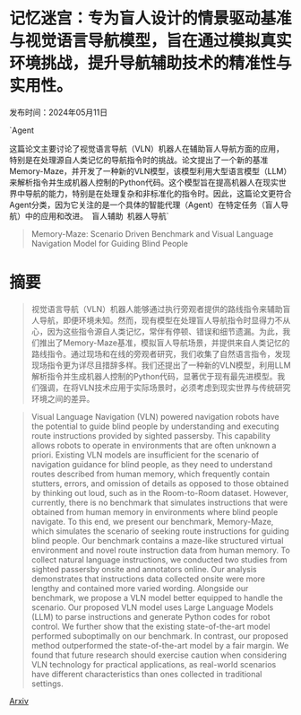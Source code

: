 # 记忆迷宫：专为盲人设计的情景驱动基准与视觉语言导航模型，旨在通过模拟真实环境挑战，提升导航辅助技术的精准性与实用性。

发布时间：2024年05月11日

`Agent

这篇论文主要讨论了视觉语言导航（VLN）机器人在辅助盲人导航方面的应用，特别是在处理源自人类记忆的导航指令时的挑战。论文提出了一个新的基准Memory-Maze，并开发了一种新的VLN模型，该模型利用大型语言模型（LLM）来解析指令并生成机器人控制的Python代码。这个模型旨在提高机器人在现实世界中导航的能力，特别是在处理复杂和非标准化的指令时。因此，这篇论文更符合Agent分类，因为它关注的是一个具体的智能代理（Agent）在特定任务（盲人导航）中的应用和改进。` `盲人辅助` `机器人导航`

> Memory-Maze: Scenario Driven Benchmark and Visual Language Navigation Model for Guiding Blind People

# 摘要

> 视觉语言导航（VLN）机器人能够通过执行旁观者提供的路线指令来辅助盲人导航，即便环境未知。然而，现有模型在处理盲人导航指令时显得力不从心，因为这些指令源自人类记忆，常伴有停顿、错误和细节遗漏。为此，我们推出了Memory-Maze基准，模拟盲人导航场景，并提供来自人类记忆的路线指令。通过现场和在线的旁观者研究，我们收集了自然语言指令，发现现场指令更为详尽且措辞多样。我们还提出了一种新的VLN模型，利用LLM解析指令并生成机器人控制的Python代码，显著优于现有最先进模型。我们强调，在将VLN技术应用于实际场景时，必须考虑到现实世界与传统研究环境之间的差异。

> Visual Language Navigation (VLN) powered navigation robots have the potential to guide blind people by understanding and executing route instructions provided by sighted passersby. This capability allows robots to operate in environments that are often unknown a priori. Existing VLN models are insufficient for the scenario of navigation guidance for blind people, as they need to understand routes described from human memory, which frequently contain stutters, errors, and omission of details as opposed to those obtained by thinking out loud, such as in the Room-to-Room dataset. However, currently, there is no benchmark that simulates instructions that were obtained from human memory in environments where blind people navigate. To this end, we present our benchmark, Memory-Maze, which simulates the scenario of seeking route instructions for guiding blind people. Our benchmark contains a maze-like structured virtual environment and novel route instruction data from human memory. To collect natural language instructions, we conducted two studies from sighted passersby onsite and annotators online. Our analysis demonstrates that instructions data collected onsite were more lengthy and contained more varied wording. Alongside our benchmark, we propose a VLN model better equipped to handle the scenario. Our proposed VLN model uses Large Language Models (LLM) to parse instructions and generate Python codes for robot control. We further show that the existing state-of-the-art model performed suboptimally on our benchmark. In contrast, our proposed method outperformed the state-of-the-art model by a fair margin. We found that future research should exercise caution when considering VLN technology for practical applications, as real-world scenarios have different characteristics than ones collected in traditional settings.

[Arxiv](https://arxiv.org/abs/2405.07060)